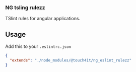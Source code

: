 ### NG tsling rulezz

TSlint rules for angular applications.

## Usage
Add this to your `.eslintrc.json`
```json
{
  "extends": "./node_modules/@touch4it/ng_eslint_rulezz"
}
```